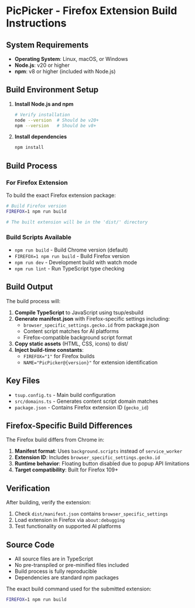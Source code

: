 # PicPicker - Firefox Extension Build Instructions

## System Requirements

- **Operating System**: Linux, macOS, or Windows
- **Node.js**: v20 or higher
- **npm**: v8 or higher (included with Node.js)

## Build Environment Setup

1. **Install Node.js and npm**
   ```bash
   # Verify installation
   node --version  # Should be v20+
   npm --version   # Should be v8+
   ```

2. **Install dependencies**
   ```bash
   npm install
   ```

## Build Process

### For Firefox Extension

To build the exact Firefox extension package:

```bash
# Build Firefox version
FIREFOX=1 npm run build

# The built extension will be in the 'dist/' directory
```

### Build Scripts Available

- `npm run build` - Build Chrome version (default)
- `FIREFOX=1 npm run build` - Build Firefox version
- `npm run dev` - Development build with watch mode
- `npm run lint` - Run TypeScript type checking

## Build Output

The build process will:

1. **Compile TypeScript** to JavaScript using tsup/esbuild
2. **Generate manifest.json** with Firefox-specific settings including:
   - `browser_specific_settings.gecko.id` from package.json
   - Content script matches for AI platforms
   - Firefox-compatible background script format
3. **Copy static assets** (HTML, CSS, icons) to dist/
4. **Inject build-time constants**:
   - `FIREFOX="1"` for Firefox builds
   - `NAME="PicPicker@{version}"` for extension identification

## Key Files

- `tsup.config.ts` - Main build configuration
- `src/domains.ts` - Generates content script domain matches
- `package.json` - Contains Firefox extension ID (`gecko_id`)

## Firefox-Specific Build Differences

The Firefox build differs from Chrome in:

1. **Manifest format**: Uses `background.scripts` instead of `service_worker`
2. **Extension ID**: Includes `browser_specific_settings.gecko.id`
3. **Runtime behavior**: Floating button disabled due to popup API limitations
4. **Target compatibility**: Built for Firefox 109+

## Verification

After building, verify the extension:

1. Check `dist/manifest.json` contains `browser_specific_settings`
2. Load extension in Firefox via `about:debugging`
3. Test functionality on supported AI platforms

## Source Code

- All source files are in TypeScript
- No pre-transpiled or pre-minified files included
- Build process is fully reproducible
- Dependencies are standard npm packages

The exact build command used for the submitted extension:
```bash
FIREFOX=1 npm run build
```
